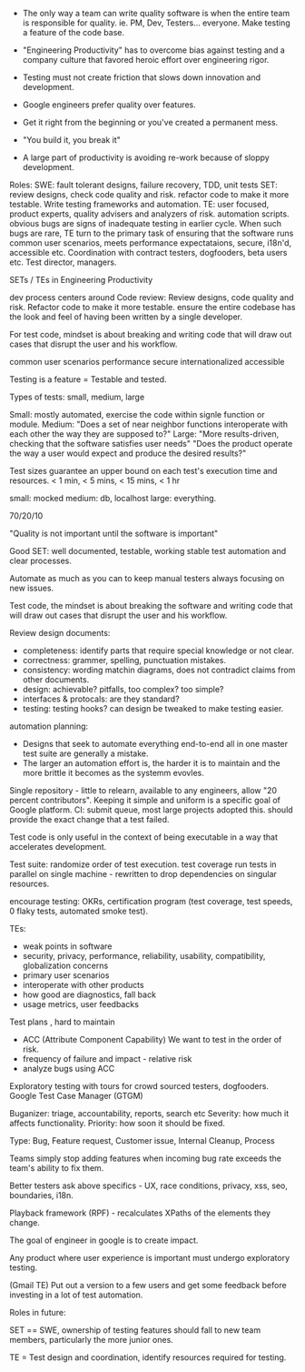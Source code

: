 * The only way a team can write quality software is when the entire team is responsible for quality. ie. PM, Dev, Testers... everyone. Make testing a feature of the code base.

* "Engineering Productivity" has to overcome bias against testing and a company culture that favored heroic effort over engineering rigor.

* Testing must not create friction that slows down innovation and development.

* Google engineers prefer quality over features.

* Get it right from the beginning or you've created a permanent mess.

* "You build it, you break it"

* A large part of productivity is avoiding re-work because of sloppy development.

Roles:
SWE: fault tolerant designs, failure recovery, TDD, unit tests
SET: review designs, check code quality and risk. refactor code to make it more testable. Write testing frameworks and automation.
TE: user focused, product experts, quality advisers and analyzers of risk. automation scripts.
obvious bugs are signs of inadequate testing in earlier cycle. When such bugs are rare, TE turn to the primary task of ensuring that the software runs common user scenarios, meets performance expectataions, secure, i18n'd, accessible etc.
Coordination with contract testers, dogfooders, beta users etc.
Test director, managers.

SETs / TEs in Engineering Productivity

dev process centers around Code review:
Review designs, code quality and risk. Refactor code to make it more testable.
ensure the entire codebase has the look and feel of having been written by a single developer.

For test code, mindset is about breaking and writing code that will draw out cases that disrupt the user and his workflow.

common user scenarios
performance 
secure
internationalized
accessible

Testing is a feature = Testable and tested. 

Types of tests: small, medium, large

Small: mostly automated, exercise the code within signle function or module. 
Medium: "Does a set of near neighbor functions interoperate with each other the way they are supposed to?"
Large: "More results-driven, checking that the software satisfies user needs" "Does the product operate the way a user would expect and produce the desired results?"

Test sizes guarantee an upper bound on each test's execution time and resources.
< 1 min, < 5 mins, < 15 mins, < 1 hr

small: mocked
medium: db, localhost
large: everything.

70/20/10

"Quality is not important until the software is important"

Good SET: well documented, testable, working stable test automation and clear processes.

Automate as much as you can to keep manual testers always focusing on new issues.

Test code, the mindset is about breaking the software and writing code that will draw out cases that disrupt the user and his workflow.

Review design documents:

* completeness: identify parts that require special knowledge or not clear.
* correctness: grammer, spelling, punctuation mistakes.
* consistency: wording matchin diagrams, does not contradict claims from other documents.
* design: achievable? pitfalls, too complex? too simple?
* interfaces & protocals: are they standard?
* testing: testing hooks? can design be tweaked to make testing easier.

automation planning:
* Designs that seek to automate everything end-to-end all in one master test suite are generally a mistake.
* The larger an automation effort is, the harder it is to maintain and the more brittle it becomes as the systemm evovles. 

Single repository - little to relearn, available to any engineers, allow "20 percent contributors". Keeping it simple and uniform is a specific goal of Google platform. 
CI: submit queue, most large projects adopted this.
should provide the exact change that a test failed.

Test code is only useful in the context of being executable in a way that accelerates development.

Test suite:
randomize order of test execution.
test coverage
run tests in parallel on single machine - rewritten to drop dependencies on singular resources.

encourage testing:
OKRs, certification program (test coverage, test speeds, 0 flaky tests, automated smoke test).

TEs:
- weak points in software
- security, privacy, performance, reliability, usability, compatibility, globalization concerns
- primary user scenarios
- interoperate with other products
- how good are diagnostics, fall back
- usage metrics, user feedbacks

Test plans , hard to maintain
* ACC (Attribute Component Capability)
We want to test in the order of risk.
* frequency of failure and impact - relative risk
* analyze bugs using ACC

Exploratory testing with tours for crowd sourced testers, dogfooders.
Google Test Case Manager (GTGM)

Buganizer: triage, accountability, reports, search etc
Severity: how much it affects functionality.
Priority: how soon it should be fixed.

Type: Bug, Feature request, Customer issue, Internal Cleanup, Process

Teams simply stop adding features when incoming bug rate exceeds the team's ability to fix them.

Better testers ask above specifics - UX, race conditions, privacy, xss, seo, boundaries, i18n.

Playback framework (RPF) - recalculates XPaths of the elements they change.

The goal of engineer in google is to create impact.

Any product where user experience is important must undergo exploratory testing.

(Gmail TE) Put out a version to a few users and get some feedback before investing in a lot of test automation.


Roles in future:

SET == SWE, ownership of testing features should fall to new team members, particularly the more junior ones.

TE = Test design and coordination, identify resources required for testing.
